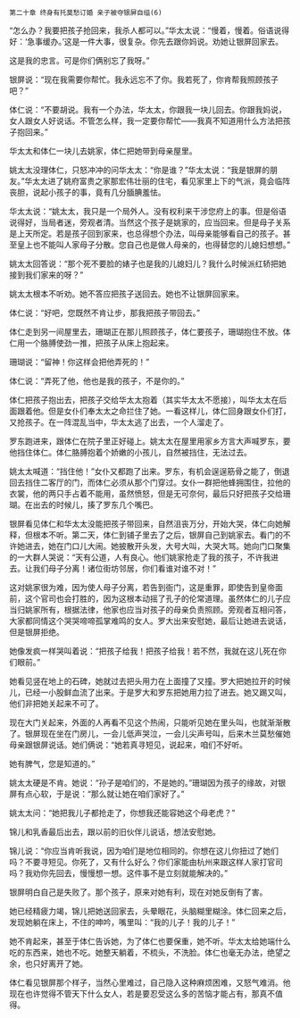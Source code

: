     第二十章 终身有托莫愁订婚 亲子被夺银屏自缢(6) 

   “怎么办？我要把孩子抢回来，我杀人都可以。”华太太说：“慢着，慢着。俗语说得好：‘急事缓办。’这是一件大事，很复杂。你先去跟你妈说。劝她让银屏回家去。

   这是我的忠言。可是你们俩别忘了我呀。”

   银屏说：“现在我需要你帮忙。我永远忘不了你。我若死了，你肯帮我照顾孩子吧？”

   体仁说：“不要胡说。我有一个办法，华太太，你跟我一块儿回去。你跟我妈说，女人跟女人好说话。不管怎么样，我一定要你帮忙——我真不知道用什么方法把孩子抱回来。”

   华太太和体仁一块儿去姚家，体仁把她带到母亲屋里。

   姚太太没理体仁，只怒冲冲的问华太太：“你是谁？”华太太说：“我是银屏的朋友。”华太太进了姚府富贵之家那宏伟壮丽的住宅，看见家里上下的气派，竟会临阵丧胆，说起小孩子的事，竟有几分腼腆羞怯。

   华太太说：“姚太太，我只是一个局外人。没有权利来干涉您府上的事。但是俗语说得好，当局者迷，旁观者清。当然这个孩子是姚家的，应当回来。但是母子关系是上天所定。若是孩子回到家来，也总得想个办法，叫母亲能够看自己的孩子。甚至皇上也不能叫人家母子分散。您自己也是做人母亲的，也得替您的儿媳妇想想。”

   姚太太回答说：“那个死不要脸的婊子也是我的儿媳妇儿？我什么时候派红轿把她接到我们家来的呀？”

   姚太太根本不听劝。她不答应把孩子送回去。她也不让银屏回家来。

   体仁说：“好吧，您既然不肯让步，那我把孩子带回去。”

   体仁走到另一间屋里去，珊瑚正在那儿照顾孩子，体仁要孩子，珊瑚抱住不放。体仁用一个胳膊使劲一推，把孩子从床上抱起来。

   珊瑚说：“留神！你这样会把他弄死的！”

   体仁说：“弄死了他，他也是我的孩子，不是你的。”

   体仁把孩子抱出去，把孩子交给华太太抱着（其实华太太不愿接），叫华太太在后面跟着他。但是女仆们奉太太之命拦住了她。一看这样儿，体仁回身跟女仆们打，又抢孩子。在一阵混乱当中，华太太逃了出去，一个人溜走了。

   罗东跑进来，跟体仁在院子里正好碰上。姚太太在屋里用家乡方言大声喊罗东，要他挡住体仁。体仁胳膊抱着个娇嫩的小孩儿，自然被挡住，无法过去。

   姚太太喊道：“挡住他！”女仆又都跑了出来。罗东，有机会逞逞筋骨之能了，倒退回去挡住二客厅的门，而体仁必须从那个门穿过。女仆一群把他蜂拥围住，拉他的衣裳，他的两只手占着不能用，虽然愤怒，但是无可奈何，最后只好把孩子交给珊瑚。在出去的时候儿，揍了罗东几个嘴巴。

   银屏看见体仁和华太太没能把孩子带回来，自然沮丧万分，开始大哭，体仁向她解释，但根本不听。第二天，体仁到铺子里去了之后，银屏自己到姚家去。看门的不许她进去，她在门口儿大闹。她披散开头发，大号大叫，大哭大骂。她向门口聚集的一大群人哭说：“天有公道，人有良心。他们姚家抢走了我的孩子，不许我进去。让我们母子分离！诸位街坊邻居，你们看谁对谁不对！”

   这对姚家很为难，因为使人母子分离，若告到衙门，这是重罪，即使告到皇帝面前，这个官司也会打胜的，因为这根本动摇了孔子的伦常道理。虽然体仁的儿子应当归姚家所有，根据法律，他家也应当对孩子的母亲负责照顾。旁观者互相问答，大家都同情这个哭哭啼啼孤掌难鸣的女人。罗大出来安慰她，最后让她进去说话，但是银屏拒绝。

   她像发疯一样哭叫着说：“把孩子给我！把孩子给我！若不然，我就在这儿死在你们眼前。”

   她看见竖在地上的石碑，她就过去把头用力在上面撞了又撞。罗大把她拉开的时候儿，已经一小股鲜血流了出来。于是罗大和罗东把她用力拉了进去。她又踢又叫，他们非把她关起来不可了。

   现在大门关起来，外面的人再看不见这个热闹，只能听见她在里头叫，也就渐渐散了。银屏现在坐在门房儿，一会儿低声哭泣，一会儿尖声号叫，后来木兰莫愁催她母亲跟银屏说话。她们俩说：“她若真寻短见，说起来，咱们不好听。

   她有脾气，您是知道的。”

   姚太太硬是不肯。她说：“孙子是咱们的，不是她的。”珊瑚因为孩子的缘故，对银屏有点心软，于是说：“那么就让她在咱们家好了。”

   姚太太问：“她把我儿子都抢走了，你想我还能容她这个母老虎？”

   锦儿和乳香最后出去，跟以前的旧伙伴儿说话，想法安慰她。

   锦儿说：“你应当肯听我说，因为咱们是地位相同的。你想在这儿你扭过了她们吗？不要寻短见。你死了，又有什么好么？你们家能由杭州来跟这样人家打官司吗？我劝你先回去，慢慢想一想。这件事不是立刻就能解决的。”

   银屏明白自己是失败了。那个孩子，原来对她有利，现在对她反倒有了害。

   她已经精疲力竭，锦儿把她送回家去，头晕眼花，头脑糊里糊涂。体仁回来之后，发现她躺在床上，不住的呻吟，嘴里叫：“我的儿子！我的儿子！”

   她不肯起来，甚至于体仁告诉她，为了体仁也要保重，她不听。华太太给她端什么吃的东西来，她也不吃。她整天躺着，不梳头，不洗脸。体仁也毫无办法，绝望之余，也只好离开了她。

   体仁看见银屏那个样子，当然心里难过，自己隐入这种麻烦困难，又怒气难消。他现在也许觉得不管天下什么女人，若是要忍受这么多的苦恼才能占有，那真不值得。

